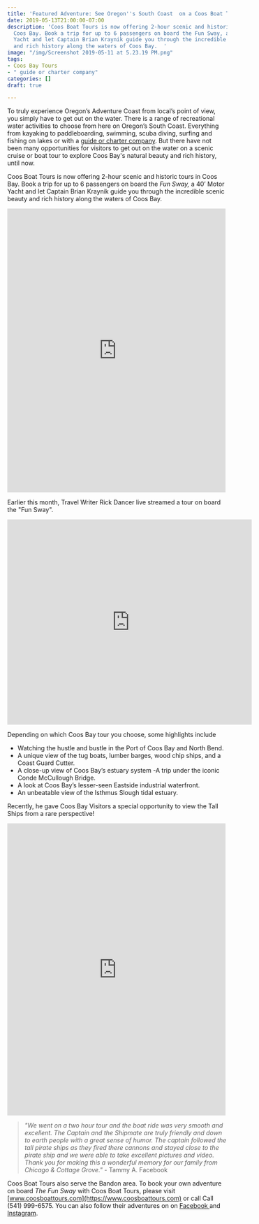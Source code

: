 ```yaml
---
title: 'Featured Adventure: See Oregon''s South Coast  on a Coos Boat Tour'
date: 2019-05-13T21:00:00-07:00
description: 'Coos Boat Tours is now offering 2-hour scenic and historic tours in
  Coos Bay. Book a trip for up to 6 passengers on board the Fun Sway, a 40’ Motor
  Yacht and let Captain Brian Kraynik guide you through the incredible scenic beauty
  and rich history along the waters of Coos Bay.  '
image: "/img/Screenshot 2019-05-11 at 5.23.19 PM.png"
tags:
- Coos Bay Tours
- " guide or charter company"
categories: []
draft: true

---
```

To truly experience Oregon’s Adventure Coast from local’s point of view, you simply have to get out on the water. There is a range of recreational water activities to choose from here on Oregon’s South Coast. Everything from kayaking to paddleboarding, swimming, scuba diving, surfing and fishing on lakes or with a [guide or charter company](https://oregonsadventurecoast.com/tour-guides-and-charters/). But there have not been many opportunities for visitors to get out on the water on a scenic cruise or boat tour to explore Coos Bay's natural beauty and rich history, until now.

Coos Boat Tours is now offering 2-hour scenic and historic tours in Coos Bay. Book a trip for up to 6 passengers on board the _Fun Sway,_ a 40’ Motor Yacht and let Captain Brian Kraynik guide you through the incredible scenic beauty and rich history along the waters of Coos Bay.

<iframe src="https://www.facebook.com/plugins/post.php?href=https%3A%2F%2Fwww.facebook.com%2Fcaptainkfunsway%2Fposts%2F2228072790616801&width=500" width="500" height="650" style="border:none;overflow:hidden" scrolling="no" frameborder="0" allowTransparency="true" allow="encrypted-media"></iframe>

Earlier this month, Travel Writer Rick Dancer live streamed a tour on board the "Fun Sway".
<iframe src="https://www.facebook.com/plugins/video.php?href=https%3A%2F%2Fwww.facebook.com%2F110944429810670%2Fvideos%2F1983054142001668%2F&show_text=1&width=560" width="560" height="470" style="border:none;overflow:hidden" scrolling="no" frameborder="0" allowTransparency="true" allow="encrypted-media" allowFullScreen="true"></iframe>

Depending on which Coos Bay tour you choose, some highlights include

* Watching the hustle and bustle in the Port of Coos Bay and North Bend.
* A unique view of the tug boats, lumber barges, wood chip ships, and a Coast Guard Cutter.
* A close-up view of Coos Bay’s estuary system -A trip under the iconic Conde McCullough Bridge.
* A look at Coos Bay’s lesser-seen Eastside industrial waterfront.
* An unbeatable view of the Isthmus Slough tidal estuary.

Recently, he gave Coos Bay Visitors a special opportunity to view the Tall Ships from a rare perspective!

<iframe src="https://www.facebook.com/plugins/post.php?href=https%3A%2F%2Fwww.facebook.com%2Fcaptainkfunsway%2Fposts%2F2246909472066466&width=500" width="500" height="669" style="border:none;overflow:hidden" scrolling="no" frameborder="0" allowTransparency="true" allow="encrypted-media"></iframe>

> _"We went on a two hour tour and the boat ride was very smooth and excellent. The Captain and the Shipmate are truly friendly and down to earth people with a great sense of humor. The captain followed the tall pirate ships as they fired there cannons and stayed close to the pirate ship and we were able to take excellent pictures and video. Thank you for making this a wonderful memory for our family from Chicago & Cottage Grove."_ - Tammy A. Facebook

Coos Boat Tours also serve the Bandon area. To book your own adventure on board _The Fun Sway_ with Coos Boat Tours, please visit [www.coosboattours.com](https://www.coosboattours.com) or call Call (541) 999-6575. You can also follow their adventures on on [Facebook ](https://www.facebook.com/captainkfunsway/) and [Instagram](https://www.instagram.com/fun_sway/).